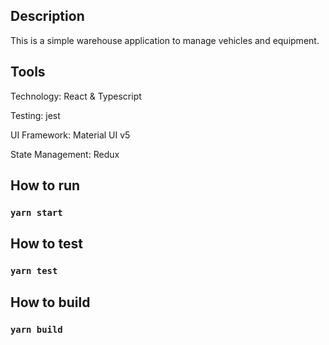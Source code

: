 ## Description

This is a simple warehouse application to manage vehicles and equipment.

## Tools

Technology: React & Typescript

Testing: jest

UI Framework: Material UI v5

State Management: Redux


## How to run

### `yarn start`

## How to test

### `yarn test`

## How to build

### `yarn build`
